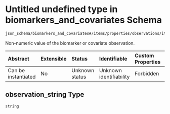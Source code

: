 # Untitled undefined type in biomarkers\_and\_covariates Schema

```txt
json_schema/biomarkers_and_covariates#/items/properties/observations/items/properties/observation_string
```

Non-numeric value of the biomarker or covariate observation.

| Abstract            | Extensible | Status         | Identifiable            | Custom Properties | Additional Properties | Access Restrictions | Defined In                                                                                                       |
| :------------------ | :--------- | :------------- | :---------------------- | :---------------- | :-------------------- | :------------------ | :--------------------------------------------------------------------------------------------------------------- |
| Can be instantiated | No         | Unknown status | Unknown identifiability | Forbidden         | Allowed               | none                | [biomarkers\_and\_covariates.schema.json\*](../out/biomarkers_and_covariates.schema.json "open original schema") |

## observation\_string Type

`string`
